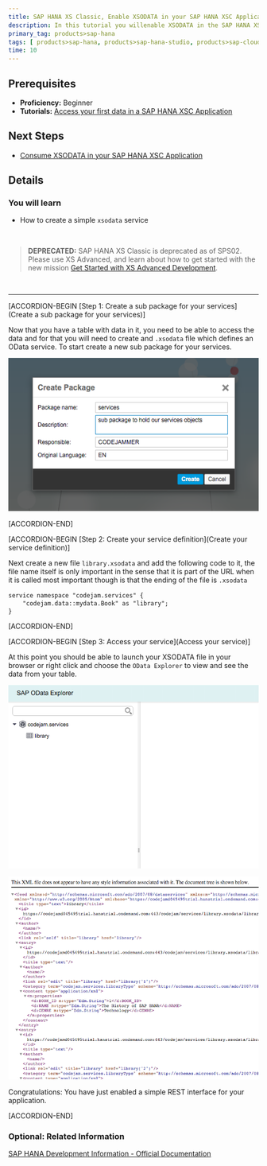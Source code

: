 ```yaml
---
title: SAP HANA XS Classic, Enable XSODATA in your SAP HANA XSC Application
description: In this tutorial you willenable XSODATA in the SAP HANA XSC application you just created.
primary_tag: products>sap-hana
tags: [ products>sap-hana, products>sap-hana-studio, products>sap-cloud-platform, topic>sql, topic>big-data, tutorial>beginner]
time: 10
---
```


## Prerequisites  
- **Proficiency:** Beginner
- **Tutorials:** [Access your first data in a SAP HANA XSC Application](https://developers.sap.com/tutorials/hana-data-access-authorizations.html)

## Next Steps
- [Consume XSODATA in your SAP HANA XSC Application](https://developers.sap.com/tutorials/hana-consume-xsodata.html)

## Details
### You will learn  
  - How to create a simple `xsodata` service

&nbsp;
> **DEPRECATED:** SAP HANA XS Classic is deprecated as of SPS02. Please use XS Advanced, and learn about how to get started with the new mission [Get Started with XS Advanced Development](https://developers.sap.com/mission.xsa-get-started.html).

&nbsp;



---

[ACCORDION-BEGIN [Step 1: Create a sub package for your services](Create a sub package for your services)]

Now that you have a table with data in it, you need to be able to access the data and for that you will need to create and `.xsodata` file which defines an OData service. To start create a new sub package for your services.

![Service sub package](4.png)

[ACCORDION-END]

[ACCORDION-BEGIN [Step 2: Create your service definition](Create your service definition)]

Next create a new file `library.xsodata` and add the following code to it, the file name itself is only important in the sense that it is part of the URL when it is called most important though is that the ending of the file is `.xsodata`

```
service namespace "codejam.services" {
	"codejam.data::mydata.Book" as "library";
}
```

[ACCORDION-END]

[ACCORDION-BEGIN [Step 3: Access your service](Access your service)]

At this point you should be able to launch your XSODATA file in your browser or right click and choose the `OData Explorer` to view and see the data from your table.

![OData Explorer](7.png)

![Raw broswer output](8.png)

Congratulations: You have just enabled a simple REST interface for your application.

[ACCORDION-END]

### Optional: Related Information
[SAP HANA Development Information - Official Documentation](https://help.sap.com/hana_platform#section6)
